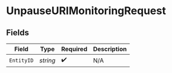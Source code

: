 # UnpauseURIMonitoringRequest


## Fields

| Field              | Type               | Required           | Description        |
| ------------------ | ------------------ | ------------------ | ------------------ |
| `EntityID`         | *string*           | :heavy_check_mark: | N/A                |